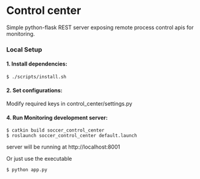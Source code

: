 # Control center

Simple python-flask REST server exposing remote process control apis for monitoring.

### Local Setup

#### 1. Install dependencies:

```
$ ./scripts/install.sh
```
#### 2. Set configurations:

Modify required keys in control_center/settings.py

#### 4. Run Monitoring development server:
```
$ catkin build soccer_control_center
$ roslaunch soccer_control_center default.launch
```
server will be running at http://localhost:8001

Or just use the executable
```
$ python app.py 
```
